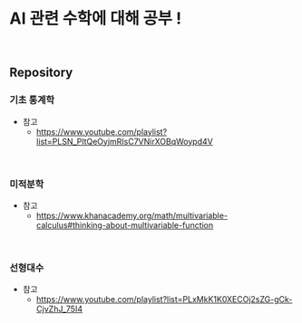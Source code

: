 # AI 관련 수학에 대해 공부 !

<br/>

## Repository

### 기초 통계학

- 참고
  -  https://www.youtube.com/playlist?list=PLSN_PltQeOyjmRIsC7VNirXOBqWoypd4V 



<br/>

### 미적분학

- 참고
  -  https://www.khanacademy.org/math/multivariable-calculus#thinking-about-multivariable-function 



<br/>

### 선형대수

- 참고
  -  https://www.youtube.com/playlist?list=PLxMkK1K0XECOj2sZG-gCk-CjvZhJ_75I4 